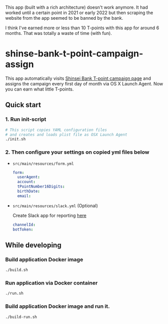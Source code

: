 This app (built with a rich architecture) doesn't work anymore. It had worked until a certain point in 2021 or early 2022 but then scraping the website from the app seemed to be banned by the bank.

I think I've earned more or less than 10 T-points with this app for around 6 months. That was totally a waste of time (with fun).


# shinse-bank-t-point-campaign-assign

This app automatically visits [Shinsei Bank T-point campaign page](https://webform.shinseibank.com/webapp/form/19913_xldb_4/index.do?lid=p) and assigns the campaign every first day of month via OS X Launch Agent. Now you can earn what little T-points.

## Quick start
### 1. Run init-script
```bash
# This script copies YAML configuration files
# and creates and loads plist file as OSX Launch Agent 
./init.sh
```
### 2. Then configure your settings on copied yml files below
- `src/main/resources/form.yml`
  ```yaml
  form:
    userAgent: 
    account: 
    tPointNumber16Digits:
    birthDate:
    email:
  ```
- `src/main/resources/slack.yml` (Optional)
  
  Create Slack app for reporting [here](https://api.slack.com/apps)
   ```yaml
   channelId:
   botToken: 
   ```

## While developing
### Build application Docker image
```bash
./build.sh
```
### Run application via Docker container
```bash
./run.sh
```
### Build application Docker image and run it.
```bash
./build-run.sh
```

